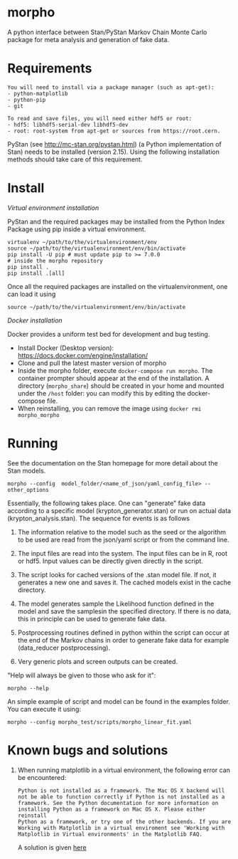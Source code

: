 morpho
======

  A python interface between Stan/PyStan Markov Chain Monte Carlo package for meta analysis and generation of fake data.

Requirements
======

	You will need to install via a package manager (such as apt-get):
	- python-matplotlib
	- python-pip
	- git

	To read and save files, you will need either hdf5 or root:
	- hdf5: libhdf5-serial-dev libhdf5-dev
	- root: root-system from apt-get or sources from https://root.cern.

  PyStan (see http://mc-stan.org/pystan.html) (a Python implementation of Stan) needs to be installed (version 2.15).
  Using the following installation methods should take care of this requirement.

Install
======

  _Virtual environment installation_

  PyStan and the required packages may be installed from the Python Index Package using pip inside a virtual environment.

	virtualenv ~/path/to/the/virtualenvironment/env
	source ~/path/to/the/virtualenvironment/env/bin/activate
	pip install -U pip # must update pip to >= 7.0.0
	# inside the morpho repository
	pip install .
	pip install .[all]

  Once all the required packages are installed on the virtualenvironment, one can load it using

	source ~/path/to/the/virtualenvironment/env/bin/activate

  _Docker installation_

  Docker provides a uniform test bed for development and bug testing.

  - Install Docker (Desktop version): https://docs.docker.com/engine/installation/
  - Clone and pull the latest master version of morpho
  - Inside the morpho folder, execute ```docker-compose run morpho```.
  The container prompter should appear at the end of the installation.
  A directory (```morpho_share```) should be created in your home and mounted under the ```/host``` folder: you can modify this by editing the docker-compose file.
  - When reinstalling, you can remove the image using ```docker rmi morpho_morpho```

Running
======

  See the documentation on the Stan homepage for more detail about the Stan models.

	morpho --config  model_folder/<name_of_json/yaml_config_file> --other_options

  Essentially, the following takes place.  One can "generate" fake data according to a specific model (krypton_generator.stan) or run on actual data (krypton_analysis.stan).  The sequence for events is as follows

  1.  The information relative to the model such as the seed or the algorithm to be used are read from the json/yaml script or from the command line.

  2.  The input files are read into the system.  The input files can be in R, root or hdf5. Input values can be directly given directly in the script.

  3. The script looks for cached versions of the .stan model file.  If not, it generates a new one and saves it.  The cached models exist in the cache directory.

  4.  The model generates sample the Likelihood function defined in the model and save the samplesin the specified directory.  If there is no data, this in principle can be used to generate fake data.

  5.  Postprocessing routines defined in python within the script can occur at the end of the Markov chains in order to generate fake data for example (data_reducer postprocessing).

  6. Very generic plots and screen outputs can be created.

  "Help will always be given to those who ask for it":

	morpho --help

  An simple example of script and model can be found in the examples folder.
  You can execute it using:

	morpho --config morpho_test/scripts/morpho_linear_fit.yaml

Known bugs and solutions
======	  

1.  When running matplotlib in a virtual environment, the following error can be encountered:

    ```
    Python is not installed as a framework. The Mac OS X backend will not be able to function correctly if Python is not installed as a
    framework. See the Python documentation for more information on installing Python as a framework on Mac OS X. Please either reinstall
    Python as a framework, or try one of the other backends. If you are Working with Matplotlib in a virtual enviroment see 'Working with
    Matplotlib in Virtual environments' in the Matplotlib FAQ.
    ```
    A solution is given [here](http://stackoverflow.com/questions/21784641/installation-issue-with-matplotlib-python)
